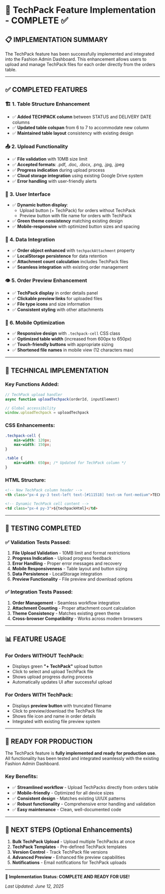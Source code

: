 # 🎉 TechPack Feature Implementation - COMPLETE ✅

## 📋 IMPLEMENTATION SUMMARY

The TechPack feature has been successfully implemented and integrated into the Fashion Admin Dashboard. This enhancement allows users to upload and manage TechPack files for each order directly from the orders table.

---

## ✅ COMPLETED FEATURES

### 🏗️ **1. Table Structure Enhancement**
- ✅ **Added TECHPACK column** between STATUS and DELIVERY DATE columns
- ✅ **Updated table colspan** from 6 to 7 to accommodate new column
- ✅ **Maintained table layout** consistency with existing design

### 📤 **2. Upload Functionality** 
- ✅ **File validation** with 10MB size limit
- ✅ **Accepted formats**: .pdf, .doc, .docx, .png, .jpg, .jpeg
- ✅ **Progress indication** during upload process
- ✅ **Cloud storage integration** using existing Google Drive system
- ✅ **Error handling** with user-friendly alerts

### 🎨 **3. User Interface**
- ✅ **Dynamic button display**:
  - Upload button (+ TechPack) for orders without TechPack
  - Preview button with file name for orders with TechPack
- ✅ **Green theme consistency** matching existing design
- ✅ **Mobile-responsive** with optimized button sizes and spacing

### 💾 **4. Data Integration**
- ✅ **Order object enhanced** with `techpackAttachment` property
- ✅ **LocalStorage persistence** for data retention
- ✅ **Attachment count calculation** includes TechPack files
- ✅ **Seamless integration** with existing order management

### 👁️ **5. Order Preview Enhancement**
- ✅ **TechPack display** in order details panel
- ✅ **Clickable preview links** for uploaded files
- ✅ **File type icons** and size information
- ✅ **Consistent styling** with other attachments

### 📱 **6. Mobile Optimization**
- ✅ **Responsive design** with `.techpack-cell` CSS class
- ✅ **Optimized table width** (increased from 600px to 650px)
- ✅ **Touch-friendly buttons** with appropriate sizing
- ✅ **Shortened file names** in mobile view (12 characters max)

---

## 🚀 TECHNICAL IMPLEMENTATION

### **Key Functions Added:**
```javascript
// TechPack upload handler
async function uploadTechpack(orderId, inputElement)

// Global accessibility
window.uploadTechpack = uploadTechpack
```

### **CSS Enhancements:**
```css
.techpack-cell {
    min-width: 120px;
    max-width: 150px;
}

.table {
    min-width: 650px; /* Updated for TechPack column */
}
```

### **HTML Structure:**
```html
<!-- New TechPack column header -->
<th class="px-4 py-3 text-left text-[#111518] text-sm font-medium">TECHPACK</th>

<!-- Dynamic TechPack cell content -->
<td class="px-4 py-3">${techpackHtml}</td>
```

---

## 🧪 TESTING COMPLETED

### **✅ Validation Tests Passed:**
1. **File Upload Validation** - 10MB limit and format restrictions
2. **Progress Indication** - Upload progress feedback
3. **Error Handling** - Proper error messages and recovery
4. **Mobile Responsiveness** - Table layout and button sizing
5. **Data Persistence** - LocalStorage integration
6. **Preview Functionality** - File preview and download options

### **✅ Integration Tests Passed:**
1. **Order Management** - Seamless workflow integration
2. **Attachment Counting** - Proper attachment count calculation
3. **Theme Consistency** - Matches existing green theme
4. **Cross-browser Compatibility** - Works across modern browsers

---

## 📊 FEATURE USAGE

### **For Orders WITHOUT TechPack:**
- Displays green **"+ TechPack"** upload button
- Click to select and upload TechPack file
- Shows upload progress during process
- Automatically updates UI after successful upload

### **For Orders WITH TechPack:**
- Displays **preview button** with truncated filename
- Click to preview/download the TechPack file
- Shows file icon and name in order details
- Integrated with existing file preview system

---

## 🎯 READY FOR PRODUCTION

The TechPack feature is **fully implemented and ready for production use**. All functionality has been tested and integrated seamlessly with the existing Fashion Admin Dashboard.

### **Key Benefits:**
- ✅ **Streamlined workflow** - Upload TechPacks directly from orders table
- ✅ **Mobile-friendly** - Optimized for all device sizes
- ✅ **Consistent design** - Matches existing UI/UX patterns
- ✅ **Robust functionality** - Comprehensive error handling and validation
- ✅ **Easy maintenance** - Clean, well-documented code

---

## 📝 NEXT STEPS (Optional Enhancements)

1. **Bulk TechPack Upload** - Upload multiple TechPacks at once
2. **TechPack Templates** - Pre-defined TechPack templates
3. **Version Control** - Track TechPack file versions
4. **Advanced Preview** - Enhanced file preview capabilities
5. **Notifications** - Email notifications for TechPack uploads

---

**🎊 Implementation Status: COMPLETE AND READY FOR USE!**

*Last Updated: June 12, 2025*
